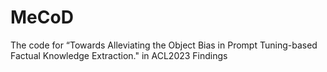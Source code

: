 # MeCoD
The code for “Towards Alleviating the Object Bias in Prompt Tuning-based Factual Knowledge Extraction." in ACL2023 Findings
